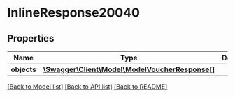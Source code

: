 # InlineResponse20040

## Properties
Name | Type | Description | Notes
------------ | ------------- | ------------- | -------------
**objects** | [**\Swagger\Client\Model\ModelVoucherResponse[]**](ModelVoucherResponse.md) |  | [optional] 

[[Back to Model list]](../../README.md#documentation-for-models) [[Back to API list]](../../README.md#documentation-for-api-endpoints) [[Back to README]](../../README.md)

